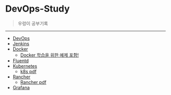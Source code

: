 # DevOps-Study
> 우렁이 공부기록

<hr />

- [DevOps](https://github.com/DevOps-StudyRoom/DevOps-Study/blob/main/DevOps.md)
- [Jenkins](https://github.com/DevOps-StudyRoom/DevOps-Study/blob/main/Jenkins/jenkins.md)
- [Docker](https://github.com/DevOps-StudyRoom/DevOps-Study/blob/147c4fe685a699baab7d4f62159d897189de9553/Docker/Docker.md)
  + [Docker 학습을 위한 예제 포함!](https://github.com/DevOps-StudyRoom/DevOps-Study/blob/main/Docker/DockerEx.md)
- [Fluentd](https://github.com/DevOps-StudyRoom/DevOps-Study/blob/main/EFK/Fluentd.md)
- [Kubernetes](https://github.com/DevOps-StudyRoom/DevOps-Study/blob/main/Kubernetes/Kubernetes.md)
  + [k8s pdf](https://github.com/DevOps-StudyRoom/DevOps-Study/blob/main/Kubernetes/k8s.pptx)
- [Rancher](https://github.com/DevOps-StudyRoom/DevOps-Study/blob/main/Rancher/Rancher.md)
  + [Rancher pdf](https://github.com/DevOps-StudyRoom/DevOps-Study/blob/main/Rancher/Rancher.pdf)
- [Grafana](https://github.com/DevOps-StudyRoom/DevOps-Study/blob/main/Grafana/grafana.md)
